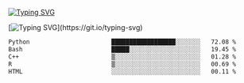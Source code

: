 [![Typing SVG](https://readme-typing-svg.demolab.com?font=Fira+Code&duration=1&pause=1000&center=true&vCenter=true&width=435&lines=Ivy+Streeter)](https://git.io/typing-svg)

[![Typing SVG](https://readme-typing-svg.demolab.com?font=Fira+Code&pause=1000&center=true&width=435&lines=Hello%2C+nice+to+meet+you!;I+am+a+researcher+in+biotech.;I+am+interested+in+bioinformatics.;I+am+self-taught+and+love+learning.;Feel+free+to+reach+out!)](https://git.io/typing-svg)
<!--START_SECTION:waka-->

```txt
Python                       ██████████████████░░░░░░░   72.08 %
Bash                         █████░░░░░░░░░░░░░░░░░░░░   19.45 %
C++                          ▒░░░░░░░░░░░░░░░░░░░░░░░░   01.28 %
R                            ▒░░░░░░░░░░░░░░░░░░░░░░░░   00.69 %
HTML                         ░░░░░░░░░░░░░░░░░░░░░░░░░   00.11 %
```

<!--END_SECTION:waka-->
